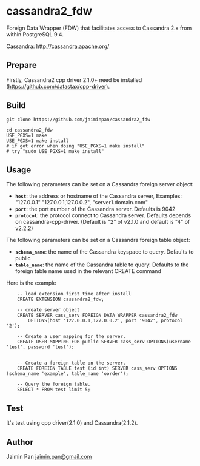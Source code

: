 cassandra2_fdw
==============

Foreign Data Wrapper (FDW) that facilitates access to Cassandra 2.x from within PostgreSQL 9.4.

Cassandra: http://cassandra.apache.org/

## Prepare

Firstly, Cassandra2 cpp driver 2.1.0+ need be installed (https://github.com/datastax/cpp-driver).

## Build

```
git clone https://github.com/jaiminpan/cassandra2_fdw

cd cassandra2_fdw
USE_PGXS=1 make
USE_PGXS=1 make install 
# if got error when doing "USE_PGXS=1 make install"
# try "sudo USE_PGXS=1 make install"
```

## Usage

The following parameters can be set on a Cassandra foreign server object:

  * **`host`**: the address or hostname of the Cassandra server, Examples: "127.0.0.1" "127.0.0.1,127.0.0.2", "server1.domain.com"  
  * **`port`**: the port number of the Cassandra server. Defaults is 9042  
  * **`protocol`**: the protocol connect to Cassandra server. Defaults depends on cassandra-cpp-driver. (Default is "2" of v2.1.0 and default is "4" of v2.2.2)   

The following parameters can be set on a Cassandra foreign table object:

  * **`schema_name`**: the name of the Cassandra keyspace to query. Defaults to public  
  * **`table_name`**: the name of the Cassandra table to query. Defaults to the foreign table name used in the relevant CREATE command  

Here is the example
```
	-- load extension first time after install
	CREATE EXTENSION cassandra2_fdw;

	-- create server object
	CREATE SERVER cass_serv FOREIGN DATA WRAPPER cassandra2_fdw 
		OPTIONS(host '127.0.0.1,127.0.0.2', port '9042', protocol '2');

	-- Create a user mapping for the server.
	CREATE USER MAPPING FOR public SERVER cass_serv OPTIONS(username 'test', password 'test');


	-- Create a foreign table on the server.
	CREATE FOREIGN TABLE test (id int) SERVER cass_serv OPTIONS (schema_name 'example', table_name 'oorder');

	-- Query the foreign table.
	SELECT * FROM test limit 5;
```

## Test

It's test using cpp driver(2.1.0) and Cassandra(2.1.2).

## Author

Jaimin Pan jaimin.pan@gmail.com
